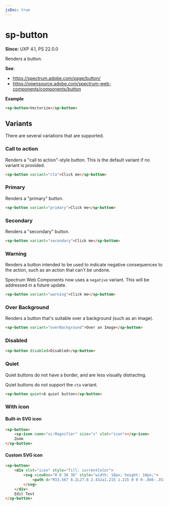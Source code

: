 ```yaml
---
jsDoc: true
---
```

# sp-button

**Since:** UXP 4.1, PS 22.0.0

Renders a button.

**See**:
- https://spectrum.adobe.com/page/button/
- https://opensource.adobe.com/spectrum-web-components/components/button

**Example**

```html
<sp-button>Vectorize</sp-button>
```

## Variants

There are several variations that are supported.

### Call to action

Renders a "call to action"-style button. This is the default variant if no variant is provided.

```html
<sp-button variant="cta">Click me</sp-buttom>
```

### Primary

Renders a "primary" button.

```html
<sp-button variant="primary">Click me</sp-buttom>
```

### Secondary

Renders a "secondary" button.

```html
<sp-button variant="secondary">Click me</sp-buttom>
```

### Warning

Renders a button intended to be used to indicate negative consequences to the action, such as an action that can't be undone.

<InlineAlert variant="warning" slots="text"/>

Spectrum Web Components now uses a `negative` variant. This will be addressed in a future update.

```html
<sp-button variant="warning">Click me</sp-buttom>
```

### Over Background

Renders a button that's suitable over a background (such as an image).

```html
<sp-button variant="overBackground">Over an Image</sp-buttom>
```

### Disabled

```html
<sp-button disabled>Disabled</sp-button>
```

### Quiet

Quiet buttons do not have a border, and are less visually distracting.

<InlineAlert variant="warning" slots="text"/>

Quiet buttons do not support the `cta` variant.

```html
<sp-button quiet>A quiet button</sp-button>
```

### With icon

#### Built-in SVG icon

```html
<sp-button>
    <sp-icon name="ui:Magnifier" size="s" slot="icon"></sp-icon>
    Zoom
</sp-button>
```

#### Custom SVG icon
```html
<sp-button>
    <div slot="icon" style="fill: currentColor">
        <svg viewBox="0 0 36 36" style="width: 18px; height: 18px;">
            <path d="M33.567 8.2L27.8 2.432a1.215 1.215 0 0 0-.866-.353H26.9a1.371 1.371 0 0 0-.927.406L5.084 23.372a.99.99 0 0 0-.251.422L2.055 33.1c-.114.377.459.851.783.851a.251.251 0 0 0 .062-.007c.276-.063 7.866-2.344 9.311-2.778a.972.972 0 0 0 .414-.249l20.888-20.889a1.372 1.372 0 0 0 .4-.883 1.221 1.221 0 0 0-.346-.945zM11.4 29.316c-2.161.649-4.862 1.465-6.729 2.022l2.009-6.73z"/>
        </svg>
    </div>
    Edit Text
</sp-button>
```
